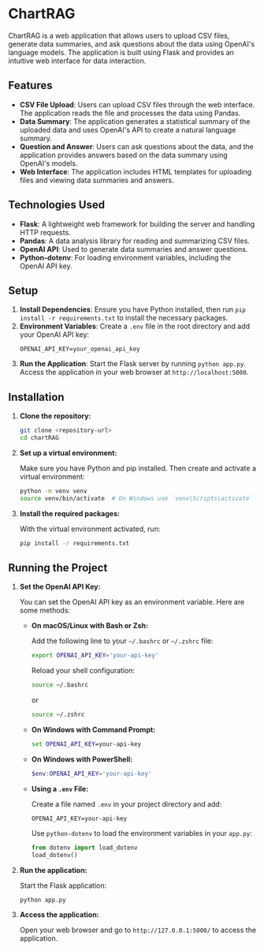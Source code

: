# ChartRAG

ChartRAG is a web application that allows users to upload CSV files, generate data summaries, and ask questions about the data using OpenAI's language models. The application is built using Flask and provides an intuitive web interface for data interaction.

## Features

- **CSV File Upload**: Users can upload CSV files through the web interface. The application reads the file and processes the data using Pandas.
- **Data Summary**: The application generates a statistical summary of the uploaded data and uses OpenAI's API to create a natural language summary.
- **Question and Answer**: Users can ask questions about the data, and the application provides answers based on the data summary using OpenAI's models.
- **Web Interface**: The application includes HTML templates for uploading files and viewing data summaries and answers.

## Technologies Used

- **Flask**: A lightweight web framework for building the server and handling HTTP requests.
- **Pandas**: A data analysis library for reading and summarizing CSV files.
- **OpenAI API**: Used to generate data summaries and answer questions.
- **Python-dotenv**: For loading environment variables, including the OpenAI API key.

## Setup

1. **Install Dependencies**: Ensure you have Python installed, then run `pip install -r requirements.txt` to install the necessary packages.
2. **Environment Variables**: Create a `.env` file in the root directory and add your OpenAI API key:
   ```
   OPENAI_API_KEY=your_openai_api_key
   ```
3. **Run the Application**: Start the Flask server by running `python app.py`. Access the application in your web browser at `http://localhost:5000`.


## Installation

1. **Clone the repository:**

   ```bash
   git clone <repository-url>
   cd chartRAG
   ```

2. **Set up a virtual environment:**

   Make sure you have Python and pip installed. Then create and activate a virtual environment:

   ```bash
   python -m venv venv
   source venv/bin/activate  # On Windows use `venv\Scripts\activate`
   ```

3. **Install the required packages:**

   With the virtual environment activated, run:

   ```bash
   pip install -r requirements.txt
   ```

## Running the Project

1. **Set the OpenAI API Key:**

   You can set the OpenAI API key as an environment variable. Here are some methods:

   - **On macOS/Linux with Bash or Zsh:**

     Add the following line to your `~/.bashrc` or `~/.zshrc` file:

     ```bash
     export OPENAI_API_KEY='your-api-key'
     ```

     Reload your shell configuration:

     ```bash
     source ~/.bashrc
     ```

     or

     ```bash
     source ~/.zshrc
     ```

   - **On Windows with Command Prompt:**

     ```cmd
     set OPENAI_API_KEY=your-api-key
     ```

   - **On Windows with PowerShell:**

     ```powershell
     $env:OPENAI_API_KEY='your-api-key'
     ```

   - **Using a `.env` File:**

     Create a file named `.env` in your project directory and add:

     ```
     OPENAI_API_KEY=your-api-key
     ```

     Use `python-dotenv` to load the environment variables in your `app.py`:

     ```python
     from dotenv import load_dotenv
     load_dotenv()
     ```

2. **Run the application:**

   Start the Flask application:

   ```bash
   python app.py
   ```

3. **Access the application:**

   Open your web browser and go to `http://127.0.0.1:5000/` to access the application.
